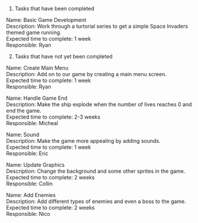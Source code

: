 1. Tasks that have been completed  

Name: Basic Game Development  
Description: Work through a turtorial series to get a simple Space Invaders themed game running.  
Expected time to complete: 1 week  
Responsible: Ryan

2. Tasks that have not yet been completed  

Name: Create Main Menu  
Description: Add on to our game by creating a main menu screen.  
Expected time to complete: 1 week  
Responsible: Ryan  

Name: Handle Game End  
Description: Make the ship explode when the number of lives reaches 0 and end the game.  
Expected time to complete: 2-3 weeks  
Responsible: Micheal  

Name: Sound  
Description: Make the game more appealing by adding sounds.  
Expected time to complete: 1 week  
Responsible: Eric  

Name: Update Graphics  
Description: Change the background and some other sprites in the game.  
Expected time to complete: 2 weeks  
Responsible: Collin  


Name: Add Enemies  
Description: Add different types of enemies and even a boss to the game.  
Expected time to complete: 2 weeks  
Responsible: Nico  

